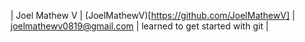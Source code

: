 | Joel Mathew V | (JoelMathewV)[https://github.com/JoelMathewV] | joelmathewv0819@gmail.com | learned to get started with git |